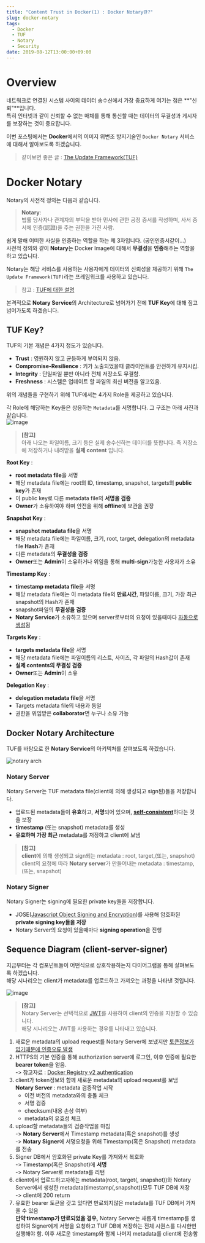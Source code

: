 ```yaml
---
title: "Content Trust in Docker(1) : Docker Notary란?"
slug: docker-notary
tags:
  - Docker
  - TUF
  - Notary
  - Security
date: 2019-08-12T13:00:00+09:00
---
```


# Overview
네트워크로 연결된 시스템 사이의 데이터 송수신에서 가장 중요하게 여기는 점은 **"신뢰"**입니다.  
특히 인터넷과 같이 신뢰할 수 없는 매체를 통해 통신할 때는 데이터의 무결성과 게시자를 보장하는 것이 중요합니다.  

이번 포스팅에서는 **Docker**에서의 이미지 위변조 방지기술인 `Docker Notary` 서비스에 대해서 알아보도록 하겠습니다.  

>같이보면 좋은 글 : [The Update Framework(TUF)](https://gruuuuu.github.io/security/tuf/)  

# Docker Notary
Notary의 사전적 정의는 다음과 같습니다.  

>**Notary**:  
>법률 당사자나 관계자의 부탁을 받아 민사에 관한 공정 증서를 작성하며, 사서 증서에 인증(認證)을 주는 권한을 가진 사람.   

쉽게 말해 어떠한 사실을 인증하는 역할을 하는 제 3자입니다. (공인인증서같이...)  
사전적 정의와 같이 **Notary**는 Docker Image에 대해서 **무결성**을 **인증**해주는 역할을 하고 있습니다.  

Notary는 해당 서비스를 사용하는 사용자에게 데이터의 신뢰성을 제공하기 위해 `The Update Framework(TUF)`라는 프레임워크를 사용하고 있습니다.  

>참고 : [TUF에 대한 설명](https://gruuuuu.github.io/security/tuf/)

본격적으로 **Notary Service**의 Architecture로 넘어가기 전에 **TUF Key**에 대해 짚고 넘어가도록 하겠습니다.  

## TUF Key?
TUF의 기본 개념은 4가지 정도가 있습니다.  
- **Trust** : 영원하지 않고 균등하게 부여되지 않음.
- **Compromise-Resilience** : 키가 노출되었을때 클라이언트를 안전하게 유지시킴.
- **Integrity** : 단일파일 뿐만 아니라 전체 저장소도 무결함.
- **Freshness** : 시스템은 업데이트 할 파일의 최신 버전을 알고있음.  

위의 개념들을 구현하기 위해 TUF에서는 4가지 Role을 제공하고 있습니다.  

각 Role에 해당하는 Key들은 상응하는 `Metadata`를 서명합니다. 그 구조는 아래 사진과 같습니다.  
![image](https://user-images.githubusercontent.com/15958325/62846941-83cdb880-bd0e-11e9-83c2-5589c1c4ecef.png)
 

>**[참고]**  
>아래 나오는 파일이름, 크기 등은 실제 송수신하는 데이터를 뜻합니다. 즉 저장소에 저장하거나 내려받을 **실제 content** 입니다.  

**Root Key** :  
- **root metadata file**을 서명
- 해당 metadata file에는 root의 ID, timestamp, snapshot, targets의 **public key**가 존재
- 이 public key로 다른 metadata file의 **서명을 검증**
- **Owner**가 소유하여야 하며 안전을 위해 **offline**에 보관을 권장  

**Snapshot Key** :  
- **snapshot metadata file**을 서명
- 해당 metadata file에는 파일이름, 크기, root, target, delegation의 metadata file **Hash**가 존재
- 다른 metadata의 **무결성을 검증**
- **Owner**또는 **Admin**이 소유하거나 위임을 통해 **multi-sign**가능한 사용자가 소유

**Timestamp Key** :  
- **timestamp metadata file**을 서명
- 해당 metadata file에는 이 metadata file의 **만료시간**, 파일이름, 크기, 가장 최근 snapshot의 Hash가 존재
- snapshot파일의 **무결성을 검증**
- **Notary Service**가 소유하고 있으며 server로부터의 요청이 있을때마다 <U>자동으로 생성</U>됨

**Targets Key** :   
- **targets metadata file**을 서명
- 해당 metadata file에는 파일이름의 리스트, 사이즈, 각 파일의 Hash값이 존재
- **실제 contents의 무결성 검증**
- **Owner**또는 **Admin**이 소유  

**Delegation Key** :   
- **delegation metadata file**을 서명
- Targets metadata file의 내용과 동일
- 권한을 위임받은 **collaborator**면 누구나 소유 가능

## Docker Notary Architecture
TUF를 바탕으로 한 **Notary Service**의 아키텍처를 살펴보도록 하겠습니다.  

![notary arch](https://user-images.githubusercontent.com/15958325/62032133-e493c600-b223-11e9-824f-701a795e3457.png)
    

### Notary Server
Notary Server는 TUF metadata file(client에 의해 생성되고 sign된)들을 저장합니다.   
- 업로드된 metadata들이 **유효**하고, **서명**되어 있으며, [**self-consistent**](https://endic.naver.com/enkrEntry.nhn?sLn=kr&entryId=31f955c54c8f43ee8510f556f54d22a1)하다는 것을 보장
- **timestamp** (또는 snapshot) metadata를 생성
- **유효하며 가장 최근** metadata를 저장하고 client에 보냄

>**[참고]**  
>**client**에 의해 생성되고 sign되는 metadata : root, target,(또는, snapshot)  
>client의 요청에 따라 **Notary server**가 만들어내는 metadata : timestamp, (또는, snapshot)

### Notary Signer
Notary Signer는 signing에 필요한 private key들을 저장합니다.  
- JOSE([Javascript Object Signing and Encryption](https://github.com/dvsekhvalnov/jose2go))를 사용해 암호화된 **private signing key들을 저장**
- Notary Server의 요청이 있을때마다 **signing operation**을 진행

## Sequence Diagram (client-server-signer)
지금부터는 각 컴포넌트들이 어떤식으로 상호작용하는지 다이어그램을 통해 살펴보도록 하겠습니다.  
해당 시나리오는 client가 metadata를 업로드하고 가져오는 과정을 나타낸 것입니다.  

![image](https://user-images.githubusercontent.com/15958325/62846910-554fdd80-bd0e-11e9-9d34-160a83b0b8b9.png)  

>**[참고]**  
>Notary Server는 선택적으로 [JWT](https://jwt.io/)를 사용하여 client의 인증을 지원할 수 있습니다.  
>해당 시나리오는 JWT를 사용하는 경우를 나타내고 있습니다.

1. 새로운 metadata의 upload request를 Notary Server에 보냈지만 <u>토큰정보가 없기때문에 인증오류 발생</u>
2. HTTPS의 기본 인증을 통해 authorization server에 로그인, 이후 인증에 필요한 **bearer token**을 얻음.   
-> 참고자료 : [Docker Registry v2 authentication](https://github.com/docker/distribution/blob/master/docs/spec/auth/token.md)  
3. client가 token정보와 함께 새로운 metadata의 upload request를 보냄  
**Notary Server** : metadata 검증작업 시작
   - 이전 버전의 metadata와의 충돌 체크
   - 서명 검증
   - checksum(내용 손상 여부)
   - metadata의 유효성 체크
4. upload할 metadata들의 검증작업을 마침  
-> **Notary Server**에서 Timestamp metadata(혹은 snapshot)를 생성  
-> **Notary Signer**에 서명요청을 위해 Timestamp(혹은 Snapshot) metadata를 전송  
5. Signer DB에서 암호화된 private Key를 가져와서 복호화  
-> Timestamp(혹은 Snapshot)에 **서명**  
-> Notary Server로 metadata를 리턴
6. client에서 업로드하고자하는 metadata(root, target(, snapshot))와 Notary Server에서 생성한 metadata(timestamp(,snapshot))모두 TUF DB에 저장  
-> client에 200 return  
7. 유효한 bearer 토큰을 갖고 있다면 만료되지않은 metadata를 TUF DB에서 가져올 수 있음  
**만약 timestamp가 만료되었을 경우,** Notary Server는 새롭게 timestamp를 생성하여 Signer에게 서명을 요청하고 TUF DB에 저장하는 전체 시퀀스를 다시한번 실행해야 함. 이후 새로운 timestamp와 함께 나머지 metadata를 client에 전송함

